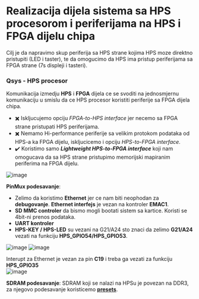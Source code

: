 # Realizacija dijela sistema sa HPS procesorom i periferijama na HPS i FPGA dijelu chipa
Cilj je da napravimo skup periferija sa HPS strane kojima HPS moze direktno pristupiti (LED i taster), te da omogucimo da 
HPS ima pristup periferijama sa FPGA strane (7s displeji i tasteri).

### Qsys - HPS procesor
Komunikacija izmedju **HPS** i **FPGA** dijela ce se svoditi na jednosmjernu komunikaciju u smislu da ce HPS procesor koristiti
periferije sa FPGA dijela chipa.</br>
 - ✖️ Iskljucujemo opciju *FPGA-to-HPS interface* jer necemo sa FPGA strane pristupati HPS periferijama.</br>
 - ✖️ Nemamo Hi-performance periferije sa velikim protokom podataka od HPS-a ka FPGA dijelu, iskljucicemo i opciju *HPS-to-FPGA interface*.</br>
 - ✔️ Koristimo samo ***Lightweight HPS-to-FPGA interface*** koji nam omogucava da sa HPS strane pristupimo memorijski mapiranim periferima na FPGA dijelu.

![image](https://github.com/user-attachments/assets/dc798d97-d827-4ffe-ae07-9df3c3f8c041)

**PinMux podesavanje**:

- Zelimo da koristimo **Ethernet** jer ce nam biti neophodan za **debugovanje**. **Ethernet interfejs** je vezan na kontroler **EMAC1**.
- **SD MMC controler** da bismo mogli bootati sistem sa kartice. Koristi se 4bit-ni prenos podataka.
- **UART kontroler**
- **HPS-KEY / HPS-LED** su vezani na G21/A24 sto znaci da zelimo **G21/A24** vezati na funkciju **HPS_GPIO54/HPS_GPIO53**.

![image](https://github.com/user-attachments/assets/92a4c1ce-1f51-4d36-ad1e-51ad72274fdb)
![image](https://github.com/user-attachments/assets/d8f164cc-eb60-4254-825e-0ea5b868ee9b)

Interupt za Ethernet je vezan za pin **C19** i treba ga vezati za funkciju **HPS_GPIO35**</br>
![image](https://github.com/user-attachments/assets/d2b4b59d-a4aa-4838-993d-e00e74ae91fd)

**SDRAM podesavanje**:
SDRAM koji se nalazi na HPSu je povezan na DDR3, za njegovo podesavanje koristicemo **[presets](presets/de1-soc-hps-ddr.qprs)**.
